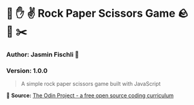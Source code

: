 # 👊 ✋ ✌️ Rock Paper Scissors Game 🪨 📄 ✂️

### Author: Jasmin Fischli 🌈

### Version: 1.0.0

> A simple rock paper scissors game built with JavaScript

🔗 **Source:** [The Odin Project - a free open source coding curriculum](https://www.theodinproject.com/lessons/foundations-rock-paper-scissors)
